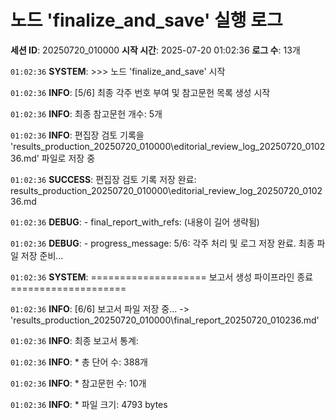 # 노드 'finalize_and_save' 실행 로그

**세션 ID**: 20250720_010000
**시작 시간**: 2025-07-20 01:02:36
**로그 수**: 13개

`01:02:36` **SYSTEM**: >>> 노드 'finalize_and_save' 시작

`01:02:36` **INFO**: [5/6] 최종 각주 번호 부여 및 참고문헌 목록 생성 시작

`01:02:36` **INFO**: 최종 참고문헌 개수: 5개

`01:02:36` **INFO**: 편집장 검토 기록을 'results_production_20250720_010000\editorial_review_log_20250720_010236.md' 파일로 저장 중

`01:02:36` **SUCCESS**: 편집장 검토 기록 저장 완료: results_production_20250720_010000\editorial_review_log_20250720_010236.md

`01:02:36` **DEBUG**:   - final_report_with_refs: (내용이 길어 생략됨)

`01:02:36` **DEBUG**:   - progress_message: 5/6: 각주 처리 및 로그 저장 완료. 최종 파일 저장 준비...

`01:02:36` **SYSTEM**: ==================== 보고서 생성 파이프라인 종료 ====================

`01:02:36` **INFO**: [6/6] 보고서 파일 저장 중... -> 'results_production_20250720_010000\final_report_20250720_010236.md'

`01:02:36` **INFO**: 최종 보고서 통계:

`01:02:36` **INFO**:   * 총 단어 수: 388개

`01:02:36` **INFO**:   * 참고문헌 수: 10개

`01:02:36` **INFO**:   * 파일 크기: 4793 bytes

